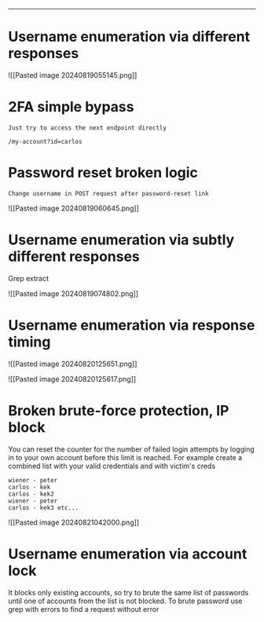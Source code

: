 ____

# Username enumeration via different responses

![[Pasted image 20240819055145.png]]

# 2FA simple bypass

```
Just try to access the next endpoint directly 

/my-account?id=carlos
```

# Password reset broken logic

```
Change username in POST request after password-reset link
```

![[Pasted image 20240819060645.png]]

# Username enumeration via subtly different responses

Grep extract

![[Pasted image 20240819074802.png]]

# Username enumeration via response timing

![[Pasted image 20240820125651.png]]

![[Pasted image 20240820125617.png]]

# Broken brute-force protection, IP block

You can reset the counter for the number of failed login attempts by logging in to your own account before this limit is reached. For example create a combined list with your valid credentials and with victim's creds

```
wiener - peter
carlos - kek
carlos - kek2
wiener - peter
carlos - kek3 etc...
```

![[Pasted image 20240821042000.png]]

# Username enumeration via account lock

It blocks only existing accounts, so try to brute the same list of passwords until one of accounts from the list is not blocked.
To brute password use grep with errors to find a request without error